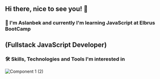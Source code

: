 ## Hi there, nice to see you! 👋

### :book: I'm Aslanbek and currently I'm learning JavaScript at Elbrus BootCamp 
## (Fullstack JavaScript Developer)

### :hammer_and_wrench: Skills, Technologies and Tools I'm interested in
![Component 1 (2)](https://user-images.githubusercontent.com/99525626/171764550-339b473b-5cc9-4e86-a537-6dd8945717d6.png)

